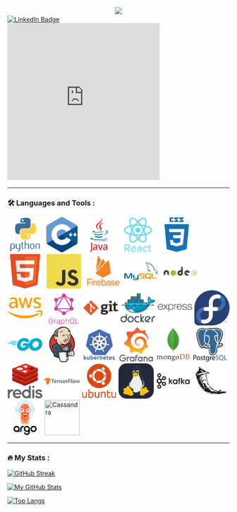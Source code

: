<div id="header" align="center">
  <img src="https://media.giphy.com/media/M9gbBd9nbDrOTu1Mqx/giphy.gif" width="100"/>
</div>

<div id="badges">
  <a href="https://www.linkedin.com/in/aryan-sharma-02423a223/">
    <img src="https://img.shields.io/badge/LinkedIn-blue?style=for-the-badge&logo=linkedin&logoColor=white" alt="LinkedIn Badge"/>
  </a>
 </div>

<iframe src="https://assets.pinterest.com/ext/embed.html?id=1020909809257510331" height="356" width="345" frameborder="0" scrolling="no" ></iframe>


---

### :hammer_and_wrench: Languages and Tools :

<div><i class="icon-cassandra"></i>
  <img src = "https://github.com/devicons/devicon/blob/master/icons/python/python-original-wordmark.svg" title="Python" width="80" height="80"/>
  <img src = "https://github.com/devicons/devicon/blob/master/icons/cplusplus/cplusplus-original.svg" title="C++" width="80" height="80"/>
  <img src="https://github.com/devicons/devicon/blob/master/icons/java/java-original-wordmark.svg" title="Java" alt="Java" width="80" height="80"/>&nbsp;
  <img src="https://github.com/devicons/devicon/blob/master/icons/react/react-original-wordmark.svg" title="React" alt="React" width="80" height="80"/>&nbsp;
  <img src="https://github.com/devicons/devicon/blob/master/icons/css3/css3-plain-wordmark.svg"  title="CSS3" alt="CSS" width="80" height="80"/>&nbsp;
  <img src="https://github.com/devicons/devicon/blob/master/icons/html5/html5-original.svg" title="HTML5" alt="HTML" width="80" height="80"/>&nbsp;
  <img src="https://github.com/devicons/devicon/blob/master/icons/javascript/javascript-original.svg" title="JavaScript" alt="JavaScript" width="80" height="80"/>&nbsp;
  <img src="https://github.com/devicons/devicon/blob/master/icons/firebase/firebase-plain-wordmark.svg" title="Firebase" alt="Firebase" width="80" height="80"/>&nbsp;
  <img src="https://github.com/devicons/devicon/blob/master/icons/mysql/mysql-original-wordmark.svg" title="MySQL"  alt="MySQL" width="80" height="80"/>&nbsp;
  <img src="https://github.com/devicons/devicon/blob/master/icons/nodejs/nodejs-original-wordmark.svg" title="NodeJS" alt="NodeJS" width="80" height="80"/>&nbsp;
  <img src="https://github.com/devicons/devicon/blob/master/icons/amazonwebservices/amazonwebservices-plain-wordmark.svg" title="AWS" alt="AWS" width="80" height="80"/>&nbsp;
  <img src = "https://github.com/devicons/devicon/blob/master/icons/graphql/graphql-plain-wordmark.svg" title="GraphQL" width="80" height="80"/>
  <img src="https://github.com/devicons/devicon/blob/master/icons/git/git-original-wordmark.svg" title="Git" **alt="Git" width="80" height="80"/>
  <img src = "https://github.com/devicons/devicon/blob/master/icons/docker/docker-original-wordmark.svg" title="Docker" width="80" height="80"/>
  <img src = "https://github.com/devicons/devicon/blob/master/icons/express/express-original-wordmark.svg" title="Express" width="80" height="80"/>
  <img src = "https://github.com/devicons/devicon/blob/master/icons/fedora/fedora-original.svg" title="Fedora" width="80" height="80"/>
  <img src = "https://github.com/devicons/devicon/blob/master/icons/go/go-original-wordmark.svg" title="Go" width="80" height="80"/>
  <img src = "https://github.com/devicons/devicon/blob/master/icons/jenkins/jenkins-original.svg" title="Jenkins" width="80" height="80"/>
  <img src = "https://github.com/devicons/devicon/blob/master/icons/kubernetes/kubernetes-plain-wordmark.svg" title="Kubernetes" width="80" height="80"/>
  <img src = "https://github.com/devicons/devicon/blob/master/icons/grafana/grafana-original-wordmark.svg" title="Grafana" width="80" height="80"/>
  <img src = "https://github.com/devicons/devicon/blob/master/icons/mongodb/mongodb-original-wordmark.svg" title="MongoDB" width="80" height="80"/>
  <img src = "https://github.com/devicons/devicon/blob/master/icons/postgresql/postgresql-original-wordmark.svg" title="PostgreSQL" width="80" height="80"/>
  <img src = "https://github.com/devicons/devicon/blob/master/icons/redis/redis-original-wordmark.svg" title="Redis" width="80" height="80"/>
  <img src="https://github.com/devicons/devicon/blob/master/icons/tensorflow/tensorflow-original-wordmark.svg" title="Tensorflow" width="80" height="80"/>
  <img src = "https://github.com/devicons/devicon/blob/master/icons/ubuntu/ubuntu-plain-wordmark.svg" title="Ubuntu" width="80" height="80"/>
  <img src = "https://github.com/tandpfun/skill-icons/blob/main/icons/Linux-Dark.svg" title="Linux" width="80" height="80"/>
  <img src="https://github.com/devicons/devicon/blob/master/icons/apachekafka/apachekafka-original-wordmark.svg" title="Kafka" width="80" height="80"/>
  <img src="https://github.com/devicons/devicon/blob/master/icons/flask/flask-original.svg" title="Flask" width="80" height="80"/>
  <img src="https://github.com/devicons/devicon/blob/master/icons/argocd/argocd-original-wordmark.svg" title="ArgoCD" width="80" height="80"/>
  <img src="https://upload.wikimedia.org/wikipedia/commons/1/1e/Apache-cassandra-icon.png" title="Cassandra" width="80" height="80"/>
</div>

---

### :fire: My Stats :

[![GitHub Streak](http://github-readme-streak-stats.herokuapp.com?user=aryans1204&theme=dark&background=000000)](https://git.io/streak-stats)

[![My GitHub Stats](https://my-repo-latest.vercel.app/api?username=aryans1204&theme=transparent&show_icons=true)](https://github.com/anuraghazra/github-readme-stats)

[![Top Langs](https://my-repo-latest.vercel.app/api/top-langs/?username=aryans1204&hide=Jupyter%20Notebook&theme=transparent&show_icons=true)](https://github.com/anuraghazra/github-readme-stats)
